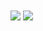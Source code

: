 <div>
  <img align="center" src="https://github-readme-stats.vercel.app/api?username=murilozelic&show_icons=true&line_height=20" />

  <img align="center" src="https://github-readme-stats.vercel.app/api/top-langs/?username=murilozelic&layout=compact"  />
</div>

<!--
**murilozelic/murilozelic** is a ✨ _special_ ✨ repository because its `README.md` (this file) appears on your GitHub profile.

Here are some ideas to get you started:

- 🔭 I’m currently working on ...
- 🌱 I’m currently learning ...
- 👯 I’m looking to collaborate on ...
- 🤔 I’m looking for help with ...
- 💬 Ask me about ...
- 📫 How to reach me: ...
- 😄 Pronouns: ...
- ⚡ Fun fact: ...
-->
